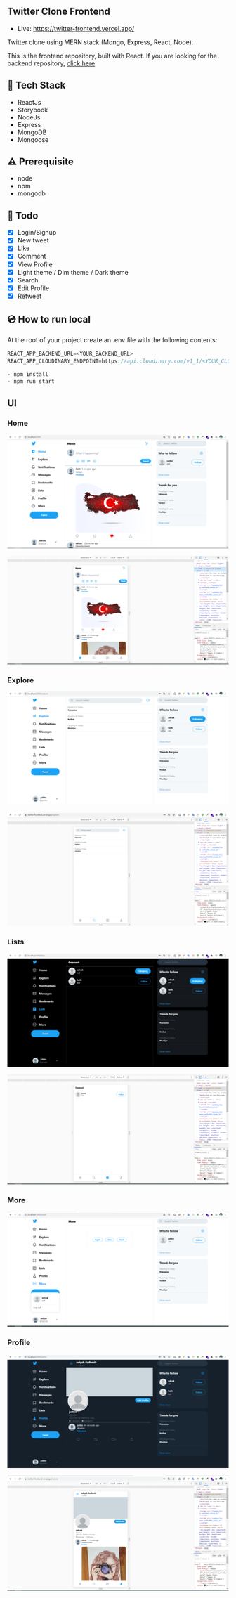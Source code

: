 ## Twitter Clone Frontend
 - Live: https://twitter-frontend.vercel.app/

Twitter clone using MERN stack (Mongo, Express, React, Node).

This is the frontend repository, built with React. If you are looking for the backend repository, [click here](https://github.com/scozdev/twitter-backend)

## :rocket: Tech Stack

- ReactJs
- Storybook
- NodeJs
- Express
- MongoDB
- Mongoose

## :warning: Prerequisite

- node
- npm
- mongodb

## :scroll: Todo

- [x] Login/Signup
- [x] New tweet
- [x] Like
- [x] Comment
- [x] View Profile
- [x] Light theme / Dim theme / Dark theme
- [x] Search
- [x] Edit Profile
- [x] Retweet

## :cd: How to run local

At the root of your project create an .env file with the following contents:

```javascript
REACT_APP_BACKEND_URL=<YOUR_BACKEND_URL>
REACT_APP_CLOUDINARY_ENDPOINT=https://api.cloudinary.com/v1_1/<YOUR_CLOUD_NAME>
```

```
- npm install  
- npm run start
```

## UI

### Home

![Home](screenshots/home.png)

![Home](screenshots/mobile-home.png)

### Explore

![Explore](screenshots/explore.png)

![Explore](screenshots/mobile-explore.png)

### Lists

![Lists](screenshots/lists.png)

![Lists](screenshots/mobile-lists.png)

### More

![More](screenshots/more.png)

### Profile

![Profile](screenshots/profile.png)

![Profile](screenshots/mobile-profile.png)
